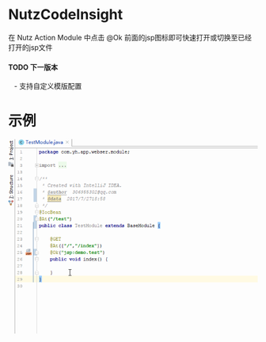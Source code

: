 # NutzCodeInsight
在 Nutz Action Module 中点击 @Ok 前面的jsp图标即可快速打开或切换至已经打开的jsp文件  
  
####  TODO 下一版本
    - 支持自定义模版配置
# 示例
![NutzCodeInsight](image/NutzCodeInsight.gif)
